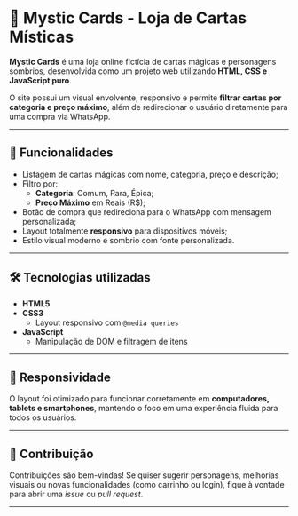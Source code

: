 # 🔮 Mystic Cards - Loja de Cartas Místicas

**Mystic Cards** é uma loja online fictícia de cartas mágicas e personagens sombrios, desenvolvida como um projeto web utilizando **HTML, CSS e JavaScript puro**.

O site possui um visual envolvente, responsivo e permite **filtrar cartas por categoria e preço máximo**, além de redirecionar o usuário diretamente para uma compra via WhatsApp.

---

## 🚀 Funcionalidades

- Listagem de cartas mágicas com nome, categoria, preço e descrição;
- Filtro por:
  - **Categoria**: Comum, Rara, Épica;
  - **Preço Máximo** em Reais (R$);
- Botão de compra que redireciona para o WhatsApp com mensagem personalizada;
- Layout totalmente **responsivo** para dispositivos móveis;
- Estilo visual moderno e sombrio com fonte personalizada.

---

## 🛠️ Tecnologias utilizadas

- **HTML5**
- **CSS3**
  - Layout responsivo com `@media queries`
- **JavaScript**
  - Manipulação de DOM e filtragem de itens

---

## 📱 Responsividade

O layout foi otimizado para funcionar corretamente em **computadores, tablets e smartphones**, mantendo o foco em uma experiência fluida para todos os usuários.

---

## 🤝 Contribuição

Contribuições são bem-vindas! Se quiser sugerir personagens, melhorias visuais ou novas funcionalidades (como carrinho ou login), fique à vontade para abrir uma _issue_ ou _pull request_.

---


